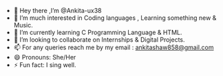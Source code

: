 - 👋 Hey there ,I’m @Ankita-ux38
- 👀 I’m much interested in Coding languages , Learning something new & Music.
- 🌱 I’m currently learning C Programming Language & HTML.  
- 💞️ I’m looking to collaborate on Internships & Digital Projects.
- 📫 For any queries reach me by my email : ankitashaw858@gmail.com
- 😄 Pronouns: She/Her
- ⚡ Fun fact: I sing well.
